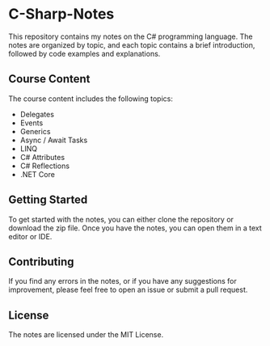 # C-Sharp-Notes
This repository contains my notes on the C# programming language. The notes are organized by topic, and each topic contains a brief introduction, followed by code examples and explanations.

## Course Content
The course content includes the following topics:

* Delegates
* Events
* Generics
* Async / Await Tasks
* LINQ
* C# Attributes
* C# Reflections
* .NET Core

## Getting Started
To get started with the notes, you can either clone the repository or download the zip file. Once you have the notes, you can open them in a text editor or IDE.

## Contributing
If you find any errors in the notes, or if you have any suggestions for improvement, please feel free to open an issue or submit a pull request.

## License
The notes are licensed under the MIT License.

